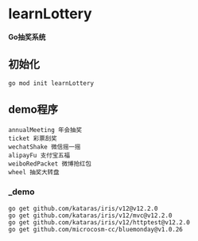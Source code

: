 # learnLottery

**Go抽奖系统**

## 初始化

```shell
go mod init learnLottery
```


## demo程序
    annualMeeting 年会抽奖
    ticket 彩票刮奖
    wechatShake 微信摇一摇
    alipayFu 支付宝五福
    weiboRedPacket 微博抢红包
    wheel 抽奖大转盘

### _demo
```shell
go get github.com/kataras/iris/v12@v12.2.0
go get github.com/kataras/iris/v12/mvc@v12.2.0
go get github.com/kataras/iris/v12/httptest@v12.2.0
go get github.com/microcosm-cc/bluemonday@v1.0.26
```